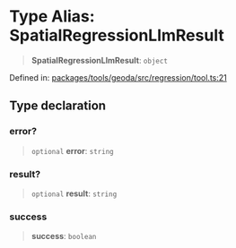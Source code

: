 # Type Alias: SpatialRegressionLlmResult

> **SpatialRegressionLlmResult**: `object`

Defined in: [packages/tools/geoda/src/regression/tool.ts:21](https://github.com/geodaopenjs/openassistant/blob/0a6a7e7306d75a25dc968b3117f04cb7bd613bec/packages/tools/geoda/src/regression/tool.ts#L21)

## Type declaration

### error?

> `optional` **error**: `string`

### result?

> `optional` **result**: `string`

### success

> **success**: `boolean`
